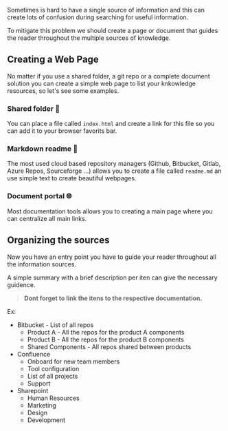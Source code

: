 Sometimes is hard to have a single source of information and this can create lots of confusion during searching for useful information. 

To mitigate this problem we should create a page or document that guides the reader throughout the multiple sources of knowledge.

## Creating a Web Page

No matter if you use a shared folder, a git repo or a complete document solution you can create a simple web page to list your knkowledge resources, so let's see some examples.

### Shared folder 📂

You can place a file called `index.html` and create a link for this file so you can add it to your browser favorits bar.

### Markdown readme 📃

The most used cloud based repository managers (Github, Bitbucket, Gitlab, Azure Repos, Sourceforge ...) allows you to create a file called `readme.md` an use simple text to create beautiful webpages.

### Document portal 🌐

Most documentation tools allows you to creating a main page where you can centralize all main links. 


## Organizing the sources

Now you have an entry point you have to guide your reader throughout all the information sources.


A simple summary with a brief description per iten can give the necessary guidence. 

> **Dont forget to link the itens to the respective documentation.**

Ex:

- Bitbucket - List of all repos 
	- Product A - All the repos for the product A components
	- Product B - All the repos for the product B components
	- Shared Components - All repos shared between products
- Confluence
	- Onboard for new team members 
	- Tool configuration
	- List of all projects
	- Support
- Sharepoint
	- Human Resources
	- Marketing
	- Design
	- Development

